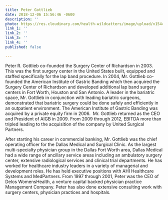 ```yaml
---
title: Peter Gottlieb
date: 2018-12-06 15:56:46 -0600
description: ''
photo: https://res.cloudinary.com/health-wildcatters/image/upload/v1544133424/image.png
link_1: ''
link_2: ''
link_3: ''
link_4: ''
published: false

---
```

Peter R. Gottlieb co-founded the Surgery Center of Richardson in 2003. This was the first surgery center in the United States built, equipped and staffed specifically for the lap band procedure. In 2004, Mr. Gottlieb co-founded the American Institute of Gastric Banding which then acquired the Surgery Center of Richardson and developed additional lap band surgery centers in Fort Worth, Houston and San Antonio. A leader in the bariatric space, Mr. Gottlieb in conjunction with leading bariatric surgeons, demonstrated that bariatric surgery could be done safely and efficiently in an outpatient environment. The American Institute of Gastric Banding was acquired by a private equity firm in 2006.  Mr. Gottlieb returned as the CEO and President of AIGB in 2009.  From 2009 through 2012, EBITDA more than tripled leading to the acquisition of the company by United Surgical Partners.

 

After starting his career in commercial banking, Mr. Gottlieb was the chief operating officer for the Dallas Medical and Surgical Clinic. As the largest multi-specialty physician group in the Dallas Fort Worth area, Dallas Medical had a wide range of ancillary service areas including an ambulatory surgery center, extensive radiological services and clinical trial departments. He has worked for healthcare industry leaders in a variety of managerial and development roles. He has held executive positions with AHI Healthcare Systems and MedPartners. From 1997 through 2001, Peter was the CEO of Delos WomensHealth, a venture capital backed physician practice Management Company. Peter has also done extensive consulting work with surgery centers, physician practices and hospitals.